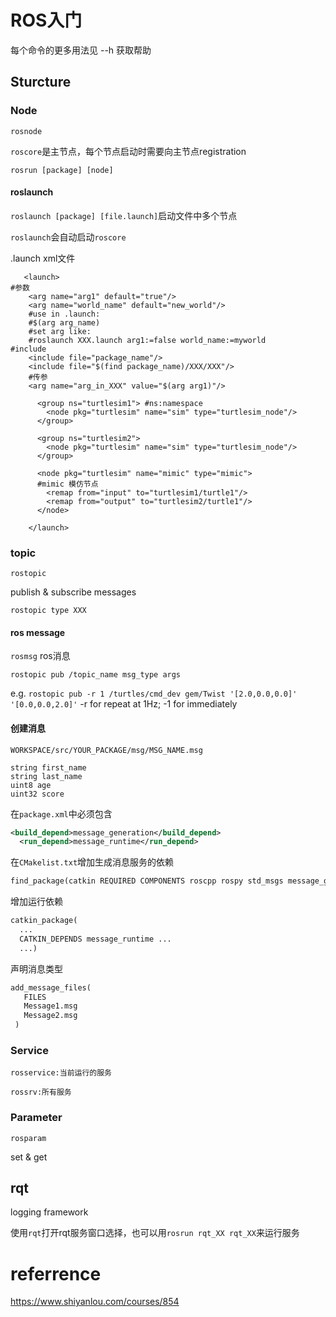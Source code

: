 # ROS入门

每个命令的更多用法见 --h 获取帮助

## Sturcture

### Node

`rosnode `

`roscore`是主节点，每个节点启动时需要向主节点registration

`rosrun [package] [node]`

#### roslaunch

`roslaunch [package] [file.launch]`启动文件中多个节点

`roslaunch`会自动启动`roscore`

.launch xml文件

```shell
   <launch>
#参数
	<arg name="arg1" default="true"/>
	<arg name="world_name" default="new_world"/>
	#use in .launch:
	#$(arg arg_name) 
	#set arg like:
	#roslaunch XXX.launch arg1:=false world_name:=myworld
#include
	<include file="package_name"/>
	<include file="$(find package_name)/XXX/XXX"/>
	#传参
	<arg name="arg_in_XXX" value="$(arg arg1)"/>
	
      <group ns="turtlesim1"> #ns:namespace
        <node pkg="turtlesim" name="sim" type="turtlesim_node"/>
      </group>

      <group ns="turtlesim2">
        <node pkg="turtlesim" name="sim" type="turtlesim_node"/>
      </group>

      <node pkg="turtlesim" name="mimic" type="mimic">
      #mimic 模仿节点
        <remap from="input" to="turtlesim1/turtle1"/>
        <remap from="output" to="turtlesim2/turtle1"/>
      </node>

    </launch>
```



### topic

`rostopic`

publish & subscribe messages

`rostopic type XXX`

#### ros message

`rosmsg` ros消息

`rostopic pub /topic_name msg_type args`

e.g.  `rostopic pub -r 1 /turtles/cmd_dev gem/Twist '[2.0,0.0,0.0]' '[0.0,0.0,2.0]'` -r for repeat at 1Hz; -1 for immediately

#### 创建消息

`WORKSPACE/src/YOUR_PACKAGE/msg/MSG_NAME.msg`

```
string first_name
string last_name
uint8 age
uint32 score
```

在`package.xml`中必须包含

```xml
<build_depend>message_generation</build_depend>
  <run_depend>message_runtime</run_depend>
```

在`CMakelist.txt`增加生成消息服务的依赖

```xml
find_package(catkin REQUIRED COMPONENTS roscpp rospy std_msgs message_generation)
```

增加运行依赖

```xml
catkin_package(
  ...
  CATKIN_DEPENDS message_runtime ...
  ...)
```

声明消息类型

```xml
add_message_files(
   FILES
   Message1.msg
   Message2.msg
 )
```







### Service

`rosservice:当前运行的服务`

`rossrv:所有服务`

### Parameter

`rosparam`

set & get

## rqt

logging framework

使用`rqt`打开rqt服务窗口选择，也可以用`rosrun rqt_XX rqt_XX`来运行服务

# referrence

https://www.shiyanlou.com/courses/854